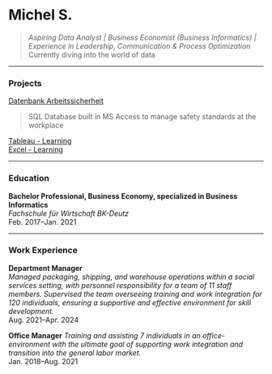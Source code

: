 # Michel S.  
> *Aspiring Data Analyst | Business Economist (Business Informatics) | Experience in Leadership, Communication & Process Optimization*   
> Currently diving into the world of data
---
### Projects

[Datenbank Arbeitssicherheit](/GITHUB/Projects/DB_Arbeitssicherheit/README.md)
> SQL Database built in MS Access to manage safety standards at the workplace

<!-- [Datenbank Artikelpedia](/Projects/DB%20Artikelpedia/README.md)
> Database ...  -->

[Tableau - Learning](/GITHUB/Tableau/)  
[Excel - Learning](/GITHUB/Excel/)  

---

### Education  
**Bachelor Professional, Business Economy, specialized in Business Informatics**  
*Fachschule für Wirtschaft BK-Deutz*  
Feb. 2017–Jan. 2021

---

### Work Experience  
**Department Manager**  
*Managed packaging, shipping, and warehouse operations within a social services setting, with personnel responsibility for a team of 11 staff members. Supervised the team overseeing training and work integration for 120 individuals, ensuring a supportive and effective environment for skill development.*  
Aug. 2021–Apr. 2024  

**Office Manager**
*Training and assisting 7 individuals in an office-environment with the ultimate goal of supporting work integration and transition into the general labor market.*  
Jan. 2018–Aug. 2021

